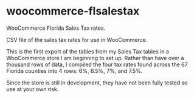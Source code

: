 # woocommerce-flsalestax
WooCommerce Florida Sales Tax rates.

CSV file of the sales tax rates for use in WooCommerce.

This is the first export of the tables from my Sales Tax tables in a WooCommerce store I am beginning to set up. Rather than have over a thousand rows of data, I compiled the four tax rates found across the 67 Florida counties into 4 rows: 6%, 6.5%, 7%, and 7.5%. 

Since the store is still in development, they have not been fully tested so use at your own risk. 

